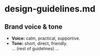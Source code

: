 # design-guidelines.md

## Brand voice & tone
- **Voice:** calm, practical, supportive.  
- **Tone:** short, direct, friendly.  
... (rest of guidelines) ...
